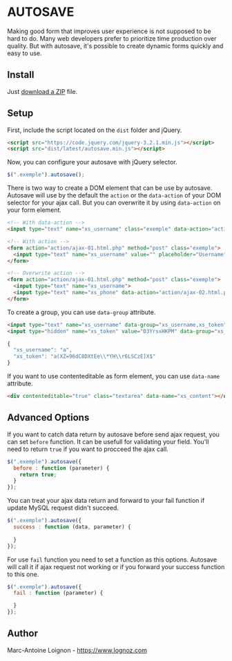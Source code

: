 # AUTOSAVE
Making good form that improves user experience is not supposed to be hard to do. Many web developers prefer to prioritize time production over quality. But with autosave, it's possible to create dynamic forms quickly and easy to use.

## Install
Just [download a ZIP](https://github.com/lognoz/autosave/archive/master.zip) file.

## Setup
First, include the script located on the `dist` folder and jQuery.
```html
<script src="https://code.jquery.com/jquery-3.2.1.min.js"></script>
<script src="dist/latest/autosave.min.js"></script>
```

Now, you can configure your autosave with jQuery selector. 
```js
$(".exemple").autosave();
```
There is two way to create a DOM element that can be use by autosave. Autosave will use by the default the `action` or the `data-action` of your DOM selector for your ajax call. But you can overwrite it by using `data-action` on your form element.

```html
<!-- With data-action -->
<input type="text" name="xs_username" class="exemple" data-action="action/ajax-01.html.php" >

<!-- With action -->
<form action="action/ajax-01.html.php" method="post" class="exemple">
  <input type="text" name="xs_username" value="" placeholder="Username">
</form>

<!-- Overwrite action -->
<form action="action/ajax-01.html.php" method="post" class="exemple">
  <input type="text" name="xs_username">
  <input type="text" name="xs_phone" data-action="action/ajax-02.html.php">
</form>
```

To create a group, you can use `data-group` attribute.
```html
<input type="text" name="xs_username" data-group="xs_username,xs_token">
<input type="hidden" name="xs_token" value="D3YrsxHKPM" data-group="xs_username,xs_token">
```

```js
{
  "xs_username": "a",
  "xs_token": "a(XZ=96dC8DXtEe\\*YH\\r6LSCzE]X$"
}
```

If you want to use contenteditable as form element, you can use `data-name` attribute. 
```html
<div contenteditable="true" class="textarea" data-name="xs_content"></div>
```

## Advanced Options

If you want to catch data return by autosave before send ajax request, you can set `before` function. It can be usefull for validating your field. You'll need to return `true` if you want to procceed the ajax call.
```js
$(".exemple").autosave({
  before : function (parameter) {
    return true;
  }
});
```

You can treat your ajax data return and forward to your fail function if update MySQL request didn't succeed.
```js
$(".exemple").autosave({
  success : function (data, parameter) {
  
  }
});
```

For use `fail` function you need to set a function as this options. Autosave will call it if ajax request not working or if you forward your success function to this one. 
```js
$(".exemple").autosave({
  fail : function (parameter) {

  }
});
```

## Author
Marc-Antoine Loignon - <https://www.lognoz.com>

